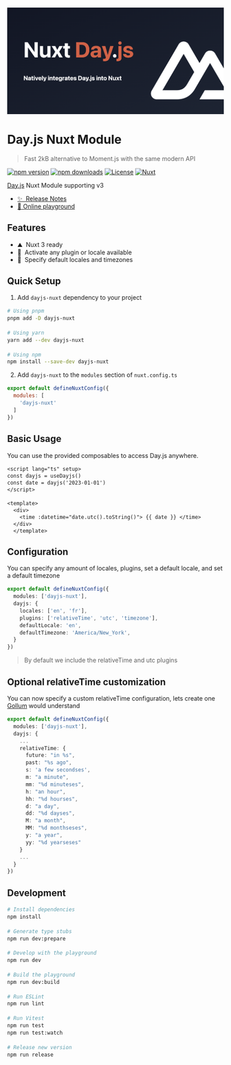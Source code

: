 ![Nuxt Day.js module](./.github/card.png)
# Day.js Nuxt Module
> Fast 2kB alternative to Moment.js with the same modern API

[![npm version][npm-version-src]][npm-version-href]
[![npm downloads][npm-downloads-src]][npm-downloads-href]
[![License][license-src]][license-href]
[![Nuxt][nuxt-src]][nuxt-href]

[Day.js](https://day.js.org/) Nuxt Module supporting v3

- [✨ &nbsp;Release Notes](/CHANGELOG.md)
- [🏀 Online playground](https://stackblitz.com/github/fumeapp/dayjs-nuxt?file=playground%2Fapp.vue)
<!-- - [📖 &nbsp;Documentation](https://example.com) -->

## Features

<!-- Highlight some of the features your module provide here -->
- ⛰ &nbsp;Nuxt 3 ready
- 🚠 &nbsp;Activate any plugin or locale available
- 🌲 &nbsp;Specify default locales and timezones

## Quick Setup

1. Add `dayjs-nuxt` dependency to your project

```bash
# Using pnpm
pnpm add -D dayjs-nuxt

# Using yarn
yarn add --dev dayjs-nuxt

# Using npm
npm install --save-dev dayjs-nuxt
```

2. Add `dayjs-nuxt` to the `modules` section of `nuxt.config.ts`

```js
export default defineNuxtConfig({
  modules: [
    'dayjs-nuxt'
  ]
})
```

## Basic Usage

You can use the provided composables to access Day.js anywhere.

```vue
<script lang="ts" setup>
const dayjs = useDayjs()
const date = dayjs('2023-01-01')
</script>

<template>
  <div>
    <time :datetime="date.utc().toString()"> {{ date }} </time>
  </div>
  </template>
```

## Configuration
You can specify any amount of locales, plugins, set a default locale, and set a default timezone

```ts
export default defineNuxtConfig({
  modules: ['dayjs-nuxt'],
  dayjs: {
    locales: ['en', 'fr'],
    plugins: ['relativeTime', 'utc', 'timezone'],
    defaultLocale: 'en',
    defaultTimezone: 'America/New_York',
  }
})
```
> By default we include the relativeTime and utc plugins


## Optional relativeTime customization
You can now specify a custom relativeTime configuration, lets create one [Gollum](https://en.wiktionary.org/wiki/hobbitses) would understand

```ts
export default defineNuxtConfig({
  modules: ['dayjs-nuxt'],
  dayjs: {
    ...
    relativeTime: {
      future: "in %s",
      past: "%s ago",
      s: 'a few secondses',
      m: "a minute",
      mm: "%d minuteses",
      h: "an hour",
      hh: "%d hourses",
      d: "a day",
      dd: "%d dayses",
      M: "a month",
      MM: "%d monthseses",
      y: "a year",
      yy: "%d yearseses"
    }
    ...
  }
})
```
>


## Development

```bash
# Install dependencies
npm install

# Generate type stubs
npm run dev:prepare

# Develop with the playground
npm run dev

# Build the playground
npm run dev:build

# Run ESLint
npm run lint

# Run Vitest
npm run test
npm run test:watch

# Release new version
npm run release
```

<!-- Badges -->
[npm-version-src]: https://img.shields.io/npm/v/dayjs-nuxt/latest.svg?style=flat&colorA=18181B&colorB=28CF8D
[npm-version-href]: https://npmjs.com/package/dayjs-nuxt

[npm-downloads-src]: https://img.shields.io/npm/dm/dayjs-nuxt.svg?style=flat&colorA=18181B&colorB=28CF8D
[npm-downloads-href]: https://npmjs.com/package/dayjs-nuxt

[license-src]: https://img.shields.io/npm/l/dayjs-nuxt.svg?style=flat&colorA=18181B&colorB=28CF8D
[license-href]: https://npmjs.com/package/dayjs-nuxt

[nuxt-src]: https://img.shields.io/badge/Nuxt-18181B?logo=nuxt.js
[nuxt-href]: https://nuxt.com

